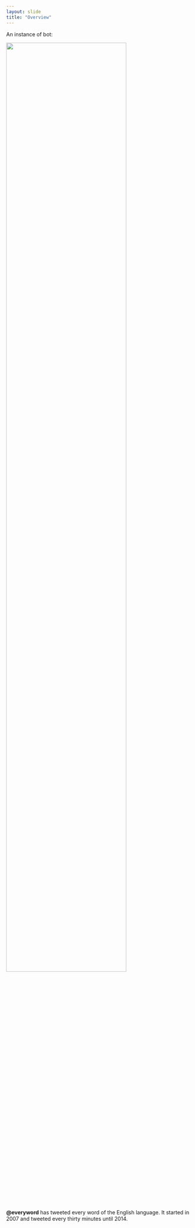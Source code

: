 ```yaml
---
layout: slide
title: "Overview"
---
```


An instance of bot:

<img src="{{ site.baseurl }}/assets/img/example1.png" width="80%" height="80%">

**@everyword** has tweeted every word of the English language. It started in 2007 and tweeted every thirty minutes until 2014.
